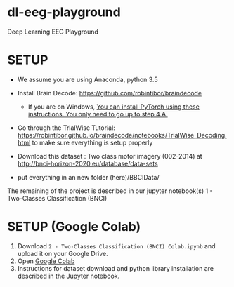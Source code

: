 # dl-eeg-playground
Deep Learning EEG Playground


# SETUP

- We assume you are using Anaconda, python 3.5

- Install Brain Decode: https://github.com/robintibor/braindecode
  - If you are on Windows, [You can install PyTorch using these instructions. You only need to go up to step 4.A.](https://www.superdatascience.com/pytorch/) 
- Go through the TrialWise Tutorial: https://robintibor.github.io/braindecode/notebooks/TrialWise_Decoding.html to make sure everything is setup properly
- Download this dataset : Two class motor imagery (002-2014) at http://bnci-horizon-2020.eu/database/data-sets
- put everything in an new folder (here)/BBCIData/

The remaining of the project is described in our jupyter notebook(s)
1 - Two-Classes Classification (BNCI)

# SETUP (Google Colab)

1. Download `2 - Two-Classes Classification (BNCI) Colab.ipynb` and upload it on your Google Drive.
1. Open [Google Colab](colab.research.google.com)
1. Instructions for dataset download and python library installation are described in the Jupyter notebook.
